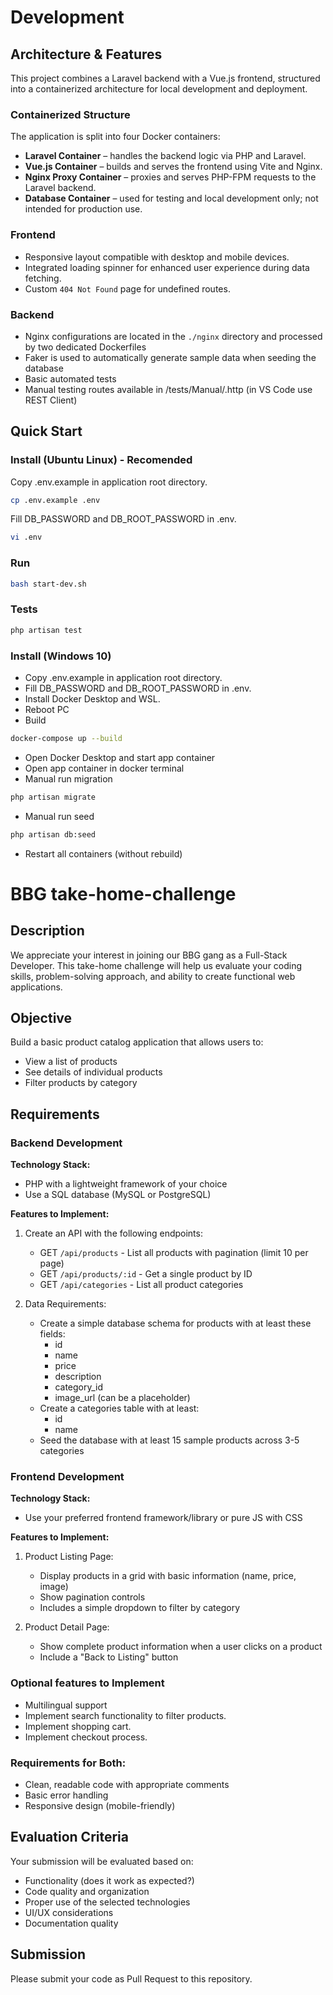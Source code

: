 # Development

## Architecture & Features

This project combines a Laravel backend with a Vue.js frontend, structured into a containerized architecture for local development and deployment.

### Containerized Structure

The application is split into four Docker containers:

- **Laravel Container** – handles the backend logic via PHP and Laravel.
- **Vue.js Container** – builds and serves the frontend using Vite and Nginx.
- **Nginx Proxy Container** – proxies and serves PHP-FPM requests to the Laravel backend.
- **Database Container** – used for testing and local development only; not intended for production use.

### Frontend

- Responsive layout compatible with desktop and mobile devices.
- Integrated loading spinner for enhanced user experience during data fetching.
- Custom `404 Not Found` page for undefined routes.

### Backend

- Nginx configurations are located in the `./nginx` directory and processed by two dedicated Dockerfiles
- Faker is used to automatically generate sample data when seeding the database
- Basic automated tests
- Manual testing routes available in /tests/Manual/.http (in VS Code use REST Client)

## Quick Start
### Install (Ubuntu Linux) - Recomended
Copy .env.example in application root directory.
```bash
cp .env.example .env
```

Fill DB_PASSWORD and DB_ROOT_PASSWORD in .env.
```bash
vi .env
```

### Run
```bash
bash start-dev.sh
```

### Tests
```bash
php artisan test
```

### Install (Windows 10)
- Copy .env.example in application root directory.
- Fill DB_PASSWORD and DB_ROOT_PASSWORD in .env.
- Install Docker Desktop and WSL.
- Reboot PC
- Build
```bash
docker-compose up --build
```
- Open Docker Desktop and start app container
- Open app container in docker terminal
- Manual run migration
```bash
php artisan migrate
```
- Manual run seed
```bash
php artisan db:seed
```
- Restart all containers (without rebuild)

# BBG take-home-challenge
## Description
We appreciate your interest in joining our BBG gang as a Full-Stack Developer. This take-home challenge will help us evaluate your coding skills, problem-solving approach, and ability to create functional web applications.

## Objective

Build a basic product catalog application that allows users to:
- View a list of products
- See details of individual products
- Filter products by category

## Requirements

### Backend Development

**Technology Stack:**
- PHP with a lightweight framework of your choice
- Use a SQL database (MySQL or PostgreSQL)

**Features to Implement:**
1. Create an API with the following endpoints:
    - GET `/api/products` - List all products with pagination (limit 10 per page)
    - GET `/api/products/:id` - Get a single product by ID
    - GET `/api/categories` - List all product categories

2. Data Requirements:
    - Create a simple database schema for products with at least these fields:
        - id
        - name
        - price
        - description
        - category_id
        - image_url (can be a placeholder)
    - Create a categories table with at least:
        - id
        - name
    - Seed the database with at least 15 sample products across 3-5 categories

### Frontend Development

**Technology Stack:**
- Use your preferred frontend framework/library or pure JS with CSS

**Features to Implement:**
1. Product Listing Page:
    - Display products in a grid with basic information (name, price, image)
    - Show pagination controls
    - Includes a simple dropdown to filter by category

2. Product Detail Page:
    - Show complete product information when a user clicks on a product
    - Include a "Back to Listing" button

### Optional features to Implement

- Multilingual support
- Implement search functionality to filter products.
- Implement shopping cart.
- Implement checkout process.

### Requirements for Both:

- Clean, readable code with appropriate comments
- Basic error handling
- Responsive design (mobile-friendly)

## Evaluation Criteria

Your submission will be evaluated based on:
- Functionality (does it work as expected?)
- Code quality and organization
- Proper use of the selected technologies
- UI/UX considerations
- Documentation quality

## Submission

Please submit your code as Pull Request to this repository.